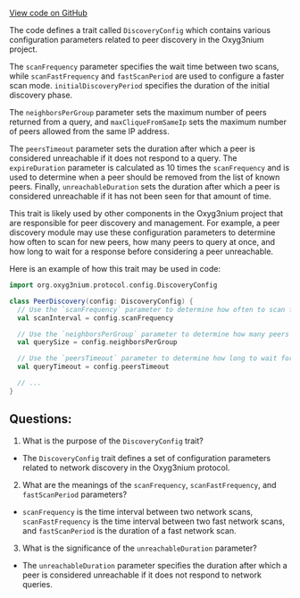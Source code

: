 [View code on GitHub](https://github.com/alephium/alephium/protocol/src/main/scala/org/alephium/protocol/config/DiscoveryConfig.scala)

The code defines a trait called `DiscoveryConfig` which contains various configuration parameters related to peer discovery in the Oxyg3nium project. 

The `scanFrequency` parameter specifies the wait time between two scans, while `scanFastFrequency` and `fastScanPeriod` are used to configure a faster scan mode. `initialDiscoveryPeriod` specifies the duration of the initial discovery phase. 

The `neighborsPerGroup` parameter sets the maximum number of peers returned from a query, and `maxCliqueFromSameIp` sets the maximum number of peers allowed from the same IP address. 

The `peersTimeout` parameter sets the duration after which a peer is considered unreachable if it does not respond to a query. The `expireDuration` parameter is calculated as 10 times the `scanFrequency` and is used to determine when a peer should be removed from the list of known peers. Finally, `unreachableDuration` sets the duration after which a peer is considered unreachable if it has not been seen for that amount of time. 

This trait is likely used by other components in the Oxyg3nium project that are responsible for peer discovery and management. For example, a peer discovery module may use these configuration parameters to determine how often to scan for new peers, how many peers to query at once, and how long to wait for a response before considering a peer unreachable. 

Here is an example of how this trait may be used in code:

```scala
import org.oxyg3nium.protocol.config.DiscoveryConfig

class PeerDiscovery(config: DiscoveryConfig) {
  // Use the `scanFrequency` parameter to determine how often to scan for new peers
  val scanInterval = config.scanFrequency

  // Use the `neighborsPerGroup` parameter to determine how many peers to query at once
  val querySize = config.neighborsPerGroup

  // Use the `peersTimeout` parameter to determine how long to wait for a response from a peer
  val queryTimeout = config.peersTimeout

  // ...
}
```
## Questions: 
 1. What is the purpose of the `DiscoveryConfig` trait?
- The `DiscoveryConfig` trait defines a set of configuration parameters related to network discovery in the Oxyg3nium protocol.

2. What are the meanings of the `scanFrequency`, `scanFastFrequency`, and `fastScanPeriod` parameters?
- `scanFrequency` is the time interval between two network scans, `scanFastFrequency` is the time interval between two fast network scans, and `fastScanPeriod` is the duration of a fast network scan.

3. What is the significance of the `unreachableDuration` parameter?
- The `unreachableDuration` parameter specifies the duration after which a peer is considered unreachable if it does not respond to network queries.